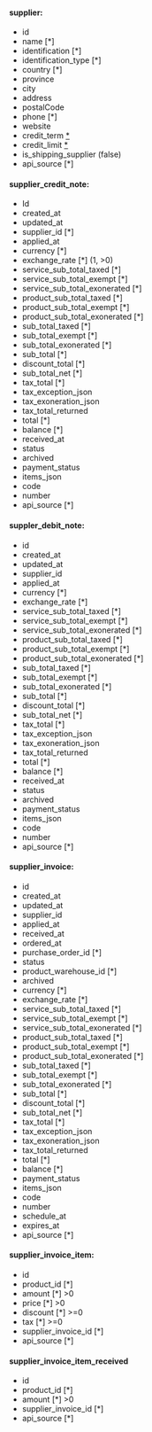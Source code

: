 #### supplier:

- id
- name [*]
- identification [*]
- identification_type [*]
- country [*]
- province
- city
- address
- postalCode
- phone [*]
- website
- credit_term [\*](0,>=0)
- credit_limit [\*](0,>=0)
- is_shipping_supplier (false)
- api_source [*]

#### supplier_credit_note:

- Id
- created_at
- updated_at
- supplier_id [*]
- applied_at
- currency [*]
- exchange_rate [*] (1, >0)
- service_sub_total_taxed [*]
- service_sub_total_exempt [*]
- service_sub_total_exonerated [*]
- product_sub_total_taxed [*]
- product_sub_total_exempt [*]
- product_sub_total_exonerated [*]
- sub_total_taxed [*]
- sub_total_exempt [*]
- sub_total_exonerated [*]
- sub_total [*]
- discount_total [*]
- sub_total_net [*]
- tax_total [*]
- tax_exception_json
- tax_exoneration_json
- tax_total_returned
- total [*]
- balance [*]
- received_at
- status
- archived
- payment_status
- items_json
- code
- number
- api_source [*]

#### suppler_debit_note:

- id
- created_at
- updated_at
- supplier_id
- applied_at
- currency [*]
- exchange_rate [*]
- service_sub_total_taxed [*]
- service_sub_total_exempt [*]
- service_sub_total_exonerated [*]
- product_sub_total_taxed [*]
- product_sub_total_exempt [*]
- product_sub_total_exonerated [*]
- sub_total_taxed [*]
- sub_total_exempt [*]
- sub_total_exonerated [*]
- sub_total [*]
- discount_total [*]
- sub_total_net [*]
- tax_total [*]
- tax_exception_json
- tax_exoneration_json
- tax_total_returned
- total [*]
- balance [*]
- received_at
- status
- archived
- payment_status
- items_json
- code
- number
- api_source [*]

#### supplier_invoice:

- id
- created_at
- updated_at
- supplier_id
- applied_at
- received_at
- ordered_at
- purchase_order_id [*]
- status
- product_warehouse_id [*]
- archived
- currency [*]
- exchange_rate [*]
- service_sub_total_taxed [*]
- service_sub_total_exempt [*]
- service_sub_total_exonerated [*]
- product_sub_total_taxed [*]
- product_sub_total_exempt [*]
- product_sub_total_exonerated [*]
- sub_total_taxed [*]
- sub_total_exempt [*]
- sub_total_exonerated [*]
- sub_total [*]
- discount_total [*]
- sub_total_net [*]
- tax_total [*]
- tax_exception_json
- tax_exoneration_json
- tax_total_returned
- total [*]
- balance [*]
- payment_status
- items_json
- code
- number
- schedule_at
- expires_at
- api_source [*]

#### supplier_invoice_item:

- id
- product_id [*]
- amount [*] >0
- price [*] >0
- discount [*] >=0
- tax [*] >=0
- supplier_invoice_id [*]
- api_source [*]

#### supplier_invoice_item_received

- id
- product_id [*]
- amount [*] >0
- supplier_invoice_id [*]
- api_source [*]
